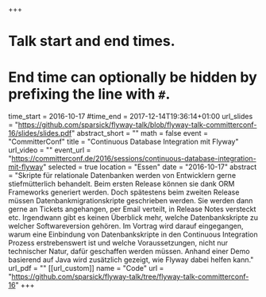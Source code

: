 +++
# Talk start and end times.
# End time can optionally be hidden by prefixing the line with `#`.
time_start = 2016-10-17
#time_end = 2017-12-14T19:36:14+01:00
url_slides = "https://github.com/sparsick/flyway-talk/blob/flyway-talk-committerconf-16/slides/slides.pdf"
abstract_short = ""
math = false
event = "CommitterConf"
title = "Continuous Database Integration mit Flyway"
url_video = ""
event_url = "https://committerconf.de/2016/sessions/continuous-database-integration-mit-flyway"
selected = true
location = "Essen"
date = "2016-10-17"
abstract = "Skripte für relationale Datenbanken werden von Entwicklern gerne stiefmütterlich behandelt. Beim ersten Release können sie dank ORM Frameworks generiert werden. Doch spätestens beim zweiten Release müssen Datenbankmigrationskripte geschrieben werden. Sie werden dann gerne an Tickets angehangen, per Email verteilt, in Release Notes versteckt etc. Irgendwann gibt es keinen Überblick mehr, welche Datenbankskripte zu welcher Softwareversion gehören. Im Vortrag wird darauf eingegangen, warum eine Einbindung von Datenbankskripte in den Continuous Integration Prozess erstrebenswert ist und welche Voraussetzungen, nicht nur technischer Natur, dafür geschaffen werden müssen. Anhand einer Demo basierend auf Java wird zusätzlich gezeigt, wie Flyway dabei helfen kann."
url_pdf = ""
[[url_custom]]
name = "Code"
url = "https://github.com/sparsick/flyway-talk/tree/flyway-talk-committerconf-16"
+++
